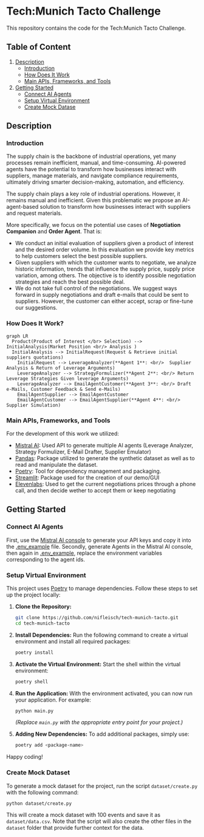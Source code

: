 # Tech:Munich Tacto Challenge

This repository contains the code for the Tech:Munich Tacto Challenge.


## Table of Content
1. [Description](#description)
   - [Introduction](#introduction)
   - [How Does It Work](#how-does-it-work)
   - [Main APIs, Frameworks, and Tools](#main-apis-frameworks-and-tools)
2. [Getting Started](#getting-started)
   - [Connect AI Agents](#connect-ai-agents)
   - [Setup Virtual Environment](#setup-virtual-environment)
   - [Create Mock Datase](#create-mock-dataset)

## Description
### Introduction
The supply chain is the backbone of industrial operations, yet many processes remain inefficient, manual, and time-consuming. AI-powered agents have the potential to transform  how businesses interact with suppliers, manage materials, and navigate compliance requirements, ultimately driving smarter decision-making, automation, and efficiency.

The supply chain plays a key role of industrial operations. However, it remains manual and inefficient. Given this problematic we propose an AI-agent-based solution to transform how businesses interact with suppliers and request materials.

More specifically, we focus on the potential use cases of **Negotiation Companion** and **Order Agent**. That is: 
- We conduct an initial evaluation of suppliers given a product of interest and the desired order volume. In this evaluation we provide key metrics to help customers select the best possible suppliers.
- Given suppliers with which the customer wants to negotiate, we analyze historic information, trends that influence the supply price, supply price variation, among others. The objective is to identify possible negotiation strategies and reach the best possible deal.
- We do not take full control of the negotiations. We suggest ways forward in supply negotiations and draft e-mails that could be sent to suppliers. However, the customer can either accept, scrap or fine-tune our suggestions. 

### How Does It Work?
```mermaid
graph LR
  Product(Product of Interest </br> Selection) --> InitialAnalysis(Market Position <br/> Analysis )
  InitialAnalysis --> InitialRequest(Request & Retrieve initial suppliers quotations)
	InitialRequest --> LeverageAnalyzer(**Agent 1**: <br/>  Supplier Analysis & Return of Leverage Arguments)
	LeverageAnalyzer --> StrategyFormulizer(**Agent 2**: <br/> Return Leverage Strategies Given leverage Arguments)
	LeverageAnalyzer --> EmailAgentCustomer(**Agent 3**: <br/> Draft e-Mails, Customer Feedback & Send e-Mails) 
	EmailAgentSupplier --> EmailAgentCustomer
	EmailAgentCustomer --> EmailAgentSupplier(**Agent 4**: <br/>  Supplier Simulation)
```

### Main APIs, Frameworks, and Tools
For the development of this work we utilized:
- [Mistral AI](https://mistral.ai/): Used API to generate multiple AI agents (Leverage Analyzer, Strategy Formulizer, E-Mail Drafter, Supplier Emulator)
- [Pandas](https://pandas.pydata.org/): Package utilized to generate the synthetic dataset as well as to read and manipulate the dataset.
- [Poetry](https://python-poetry.org/): Tool for dependency management and packaging.
- [Streamlit](https://streamlit.io/): Package used for the creation of our demo/GUI
- [Elevenlabs](https://elevenlabs.io/): Used to get the current negotiations prices through a phone call, and then decide wether to accept them or keep negotiating

## Getting Started

### Connect AI Agents
First, use the [Mistral AI console](https://console.mistral.ai/home) to generate your API keys and copy it into the [.env_example](.env_example) file. Secondly, generate Agents in the Mistral AI console, then again in [.env_example](.env_example), replace the environment variables corresponding to the agent ids.

### Setup Virtual Environment 

This project uses [Poetry](https://python-poetry.org/) to manage dependencies. Follow these steps to set up the project locally:

1. **Clone the Repository:**
   ```bash
   git clone https://github.com/nifleisch/tech-munich-tacto.git
   cd tech-munich-tacto
   ```

2. **Install Dependencies:**
   Run the following command to create a virtual environment and install all required packages:
   ```bash
   poetry install
   ```

3. **Activate the Virtual Environment:**
   Start the shell within the virtual environment:
   ```bash
   poetry shell
   ```

4. **Run the Application:**
   With the environment activated, you can now run your application. For example:
   ```bash
   python main.py
   ```
   *(Replace `main.py` with the appropriate entry point for your project.)*

5. **Adding New Dependencies:**
   To add additional packages, simply use:
   ```bash
   poetry add <package-name>
   ```

Happy coding!


### Create Mock Dataset

To generate a mock dataset for the project, run the script `dataset/create.py` with the following command:

```bash
python dataset/create.py
```

This will create a mock dataset with 100 events and save it as `dataset/data.csv`. Note that the script will also create the other files in the `dataset` folder that provide further context for the data.
